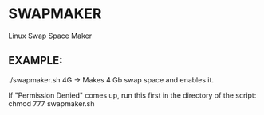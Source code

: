 # SWAPMAKER
Linux Swap Space Maker

## EXAMPLE:
./swapmaker.sh 4G
-> Makes 4 Gb swap space and enables it.

If "Permission Denied" comes up, run this first in the directory of the script:
chmod 777 swapmaker.sh
